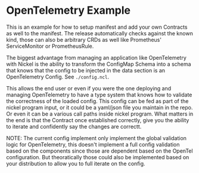 # OpenTelemetry Example

This is an example for how to setup manifest and add your own Contracts as well to the manifest. The release automatically checks against the known kind, those can also be arbitrary CRDs as well like Prometheus' ServiceMonitor or PrometheusRule.

The biggest advantage from managing an application like OpenTelemetry with Nickel is the ability to transform the ConfigMap Schema into a schema that knows that the config to be injected in the data section is an OpenTelemetry Config. See `./config.ncl`.

This allows the end user or even if you were the one deploying and managing OpenTelemetry to have a type system that knows how to validate the correctness of the loaded config. This config can be fed as part of the nickel program input, or it could be a yaml/json file you maintain in the repo. Or even it can be a various call paths inside nickel program. What matters in the end is that the Contract once established correctly, give you the ability to iterate and confidently say the changes are correctt.

NOTE: The current config implement only implement the global validation logic for OpenTelemetry, this doesn't implement a full config validation based on the components since those are dependent based on the OpenTel configuration. But theoratically those could also be implemented based on your distribution to allow you to full iterate on the config.
